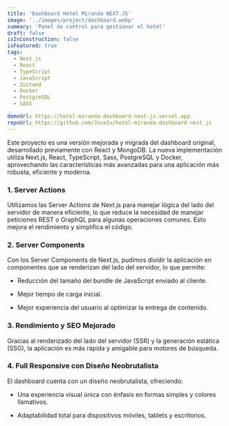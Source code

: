 ```yaml
---
title: 'Dashboard Hotel Miranda NEXT.JS'
image: '../images/project/dashboard.webp'
summary: 'Panel de control para gestionar el hotel'
draft: false
isInConstruction: false
isFeatured: true
tags:
  - Next.js
  - React
  - TypeScript
  - JavaScript
  - Zustand
  - Docker
  - PostgreSQL
  - SASS

demoUrl: https://hotel-miranda-dashboard-next-js.vercel.app
repoUrl: https://github.com/JoseIu/hotel-miranda-dashboard-next.js
---
```


Este proyecto es una versión mejorada y migrada del dashboard original, desarrollado previamente con React y MongoDB. La nueva implementación utiliza Next.js, React, TypeScript, Sass, PostgreSQL y Docker, aprovechando las características más avanzadas para una aplicación más robusta, eficiente y moderna.

### 1. **Server Actions**

Utilizamos las Server Actions de Next.js para manejar lógica del lado del servidor de manera eficiente, lo que reduce la necesidad de manejar peticiones REST o GraphQL para algunas operaciones comunes. Esto mejora el rendimiento y simplifica el código.

### 2. **Server Components**

Con los Server Components de Next.js, pudimos dividir la aplicación en componentes que se renderizan del lado del servidor, lo que permite:

- Reducción del tamaño del bundle de JavaScript enviado al cliente.

- Mejor tiempo de carga inicial.
- Mejor experiencia del usuario al optimizar la entrega de contenido.

### 3. **Rendimiento y SEO Mejorado**

Gracias al renderizado del lado del servidor (SSR) y la generación estática (SSG), la aplicación es más rápida y amigable para motores de búsqueda.

### 4. **Full Responsive con Diseño Neobrutalista**

El dashboard cuenta con un diseño neobrutalista, ofreciendo:

- Una experiencia visual única con énfasis en formas simples y colores llamativos.

- Adaptabilidad total para dispositivos móviles, tablets y escritorios.
